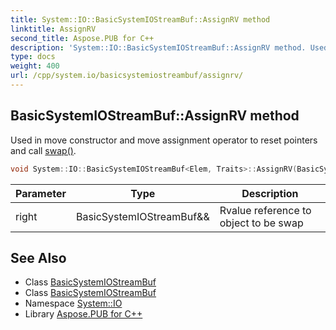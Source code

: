 ```yaml
---
title: System::IO::BasicSystemIOStreamBuf::AssignRV method
linktitle: AssignRV
second_title: Aspose.PUB for C++
description: 'System::IO::BasicSystemIOStreamBuf::AssignRV method. Used in move constructor and move assignment operator to reset pointers and call swap() in C++.'
type: docs
weight: 400
url: /cpp/system.io/basicsystemiostreambuf/assignrv/
---
```

## BasicSystemIOStreamBuf::AssignRV method


Used in move constructor and move assignment operator to reset pointers and call [swap()](../swap/).

```cpp
void System::IO::BasicSystemIOStreamBuf<Elem, Traits>::AssignRV(BasicSystemIOStreamBuf &&right)
```


| Parameter | Type | Description |
| --- | --- | --- |
| right | BasicSystemIOStreamBuf\&& | Rvalue reference to object to be swap |

## See Also

* Class [BasicSystemIOStreamBuf](../)
* Class [BasicSystemIOStreamBuf](../)
* Namespace [System::IO](../../)
* Library [Aspose.PUB for C++](../../../)
